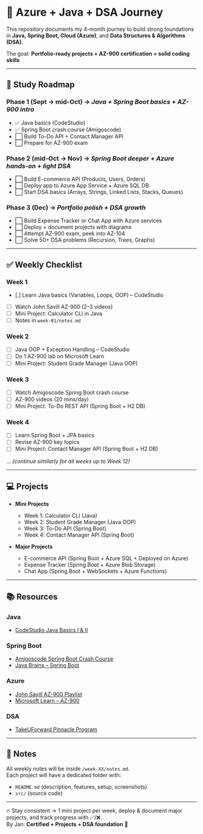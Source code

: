 # 🚀 Azure + Java + DSA Journey  

This repository documents my 4-month journey to build strong foundations in **Java, Spring Boot, Cloud (Azure)**, and **Data Structures & Algorithms (DSA)**.  

The goal: **Portfolio-ready projects + AZ-900 certification + solid coding skills**    

---

## 📅 Study Roadmap  

### Phase 1 (Sept → mid-Oct) → *Java + Spring Boot basics + AZ-900 intro*  
- ✅ Java basics (CodeStudio)   
- ✅ Spring Boot crash course (Amigoscode)   
- ⬜ Build To-Do API + Contact Manager API   
- ⬜ Prepare for AZ-900 exam    

### Phase 2 (mid-Oct → Nov) → *Spring Boot deeper + Azure hands-on + light DSA*  
- ⬜ Build E-commerce API (Products, Users, Orders)   
- ⬜ Deploy app to Azure App Service + Azure SQL DB   
- ⬜ Start DSA basics (Arrays, Strings, Linked Lists, Stacks, Queues)    

### Phase 3 (Dec) → *Portfolio polish + DSA growth*  
- ⬜ Build Expense Tracker or Chat App with Azure services   
- ⬜ Deploy + document projects with diagrams   
- ⬜ Attempt AZ-900 exam, peek into AZ-104   
- ⬜ Solve 50+ DSA problems (Recursion, Trees, Graphs)    

---

## ✅ Weekly Checklist  

### Week 1  
- [.] Learn Java basics (Variables, Loops, OOP) – CodeStudio   
- [ ] Watch John Savill AZ-900 (2–3 videos)   
- [ ] Mini Project: Calculator CLI in Java   
- [ ] Notes in `week-01/notes.md`    

### Week 2  
- [ ] Java OOP + Exception Handling – CodeStudio   
- [ ] Do 1 AZ-900 lab on Microsoft Learn   
- [ ] Mini Project: Student Grade Manager (Java OOP)    

### Week 3  
- [ ] Watch Amigoscode Spring Boot crash course   
- [ ] AZ-900 videos (20 mins/day)   
- [ ] Mini Project: To-Do REST API (Spring Boot + H2 DB)    

### Week 4  
- [ ] Learn Spring Boot + JPA basics   
- [ ] Revise AZ-900 key topics   
- [ ] Mini Project: Contact Manager API (Spring Boot + H2 DB)    

... *(continue similarly for all weeks up to Week 12)*    

---

## 💻 Projects  

- **Mini Projects**     
  - Week 1: Calculator CLI (Java)  
  - Week 2: Student Grade Manager (Java OOP)  
  - Week 3: To-Do API (Spring Boot)  
  - Week 4: Contact Manager API (Spring Boot)    

- **Major Projects**     
  - E-commerce API (Spring Boot + Azure SQL + Deployed on Azure)  
  - Expense Tracker (Spring Boot + Azure Blob Storage)  
  - Chat App (Spring Boot + WebSockets + Azure Functions)    

---

## 📚 Resources  

### Java  
- [CodeStudio Java Basics I & II](https://www.codingninjas.com/codestudio/guided-paths/basics-of-java)    

### Spring Boot  
- [Amigoscode Spring Boot Crash Course](https://www.youtube.com/watch?v=9SGDpanrc8U)   
- [Java Brains – Spring Boot](https://www.youtube.com/c/JavaBrainsChannel)    

### Azure  
- [John Savill AZ-900 Playlist](https://www.youtube.com/playlist?list=PLlVtbbG169nED0_vMEniWBQjSoxTsBYS3)   
- [Microsoft Learn – AZ-900](https://learn.microsoft.com/en-us/training/courses/az-900t00)    

### DSA  
- [TakeUForward Pinnacle Program](https://takeuforward.org/interview-experience/tuf-pinnacle-dsa-bootcamp/)    

---

## 📖 Notes  
All weekly notes will be inside `/week-XX/notes.md`.   
Each project will have a dedicated folder with:   
- `README.md` (description, features, setup, screenshots)   
- `src/` (source code)    

---

🔥 Stay consistent → 1 mini project per week, deploy & document major projects, and track progress with ✅/❌.  
By Jan: **Certified + Projects + DSA foundation** 🚀